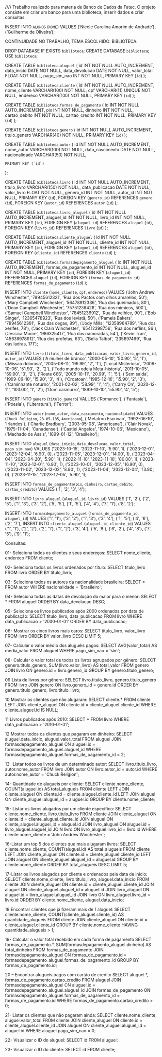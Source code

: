 //// Trabalho realizado para materia de Banco de Dados da Fatec. O projeto consiste em criar um banco para uma biblioteca, inserir dados e criar consultas. 

INSERT INTO `ALUNOS` (`NOME`)
VALUES (‘Nicole Carolina Amorim de Andrade’),
(‘Guilherme de Oliveira’);


CONTINUIDADE NO TRABALHO, TEMA ESCOLHIDO: BIBLIOTECA.



DROP DATABASE IF EXISTS `biblioteca`;
CREATE DATABASE `biblioteca`;
USE `biblioteca`;
 
CREATE TABLE `biblioteca`.`aluguel` (
id INT NOT NULL AUTO_INCREMENT,
data_inicio DATE NOT NULL,
data_devolucao DATE NOT NULL,
valor_total FLOAT NOT NULL,
pago_sim_nao INT NOT NULL,
PRIMARY KEY (`id`)
);

CREATE TABLE `biblioteca`.`cliente` (
id INT NOT NULL AUTO_INCREMENT,
nome_cliente VARCHAR(100) NOT NULL,
cpf VARCHAR(11) UNIQUE NOT NULL,
endereco VARCHAR(100) NOT NULL,
 PRIMARY KEY (`id`)
);

CREATE TABLE `biblioteca`.`formas_de_pagamento` (
id INT NOT NULL AUTO_INCREMENT,
pix INT NOT NULL,
dinheiro INT NOT NULL,
cartao_debito INT NOT NULL,
cartao_credito INT NOT NULL,
PRIMARY KEY (`id`)
);

CREATE TABLE `biblioteca`.`genero` (
id INT NOT NULL AUTO_INCREMENT,
titulo_genero VARCHAR(40) NOT NULL,
PRIMARY KEY (`id`)
);

CREATE TABLE `biblioteca`.`autor` (
id INT NOT NULL AUTO_INCREMENT,
nome_autor VARCHAR(100) NOT NULL,
    data_nascimento DATE NOT NULL,
    nacionalidade VARCHAR(50) NOT NULL,

    PRIMARY KEY (`id`)
);
 
 
CREATE TABLE `biblioteca`.`livro` (
id INT NOT NULL AUTO_INCREMENT,
titulo_livro VARCHAR(150) NOT NULL,
data_publicacao DATE NOT NULL,
valor_livro FLOAT NOT NULL,
genero_id INT NOT NULL,
autor_id INT NOT NULL,
PRIMARY KEY (`id`),
FOREIGN KEY (`genero_id`) REFERENCES `genero` (`id`),
FOREIGN KEY (`autor_id`) REFERENCES `autor` (`id`)
);

CREATE TABLE `biblioteca`.`livro_aluguel` (
id INT NOT NULL AUTO_INCREMENT,
aluguel_id INT NOT NULL,
livro_id INT NOT NULL,
PRIMARY KEY (`id`),
FOREIGN KEY (`aluguel_id`) REFERENCES `aluguel` (`id`),
FOREIGN KEY (`livro_id`) REFERENCES `livro` (`id`)
);

CREATE TABLE `biblioteca`.`cliente_aluguel` (
id INT NOT NULL AUTO_INCREMENT,
aluguel_id INT NOT NULL,
cliente_id INT NOT NULL,
PRIMARY KEY (`id`),
FOREIGN KEY (`aluguel_id`) REFERENCES `aluguel` (`id`),
FOREIGN KEY (`cliente_id`) REFERENCES `cliente` (`id`)
);

CREATE TABLE `biblioteca`.`formasdepagamento_aluguel` (
id INT NOT NULL AUTO_INCREMENT,
formas_de_pagamento_id INT NOT NULL,
aluguel_id INT NOT NULL,
PRIMARY KEY (`id`),
FOREIGN KEY (`aluguel_id`) REFERENCES `aluguel` (`id`),
FOREIGN KEY (`formas_de_pagamento_id`) REFERENCES `formas_de_pagamento` (`id`)
);


INSERT INTO `cliente` (`nome_cliente`, `cpf`, `endereco`)
VALUES ('John Andrew Winchester', '78945612321', 'Rua dos Pactos com olhos amarelos, 50'),
('Mary Campbell Winchester', '56478912336', 'Rua dos queimados, 80'),
('Dean Campbell Winchester', '75751236428', 'Rua dos mimicos, 500'),
('Samuel Campbell Winchester', '78451236912', 'Rua da velhice, 90'),
('Bob Singer', '12365478923', 'Rua dos leviatã, 50'),
('Pamela Bakers', '78945612391', 'Rua das cegas, 89'),
('Jody Mills', '12358964789', 'Rua dos xerifes, 78'),
('Jack Clain Winchester', '65412398756', 'Rua dos neflins, 96'),
('Jessica Moore', '986325417', 'Rua das namoradas, 54'),
('Kevin Tran', '45636978912', 'Rua dos profetas, 63'),
('Bella Talbot', '235897469', 'Rua das ladras, 171');


INSERT INTO `livro` (`titulo_livro`, `data_publicacao`, `valor_livro`, `genero_id`, `autor_id`)
VALUES
('A mulher de branco', '2000-05-10', '50.90', '5', '1'),
('Missao dolorosa', '2005-08-11', '99.99', '2', '1'),
('Local Misterioso', '2009-10-06', '51.90', '2', '2'),
('Todo mundo odeia Meta-historia', '2011-10-05', '59.90', '3', '2'),
('Route 666', '2005-10-11', '20.99', '1', '5'),
('Sem saida', '1999-06-10', '15.90', '3', '4'),
('Croatoan', '1985-12-10', '15.90', '2', '3'),
('Caminhante noturno', '2001-02-02', '58.99', '1', '4'),
('Carry On', '2020-12-11', '100.00', '1', '2'),
('Dom casmurro', '1899-10-10', '55.90', '4', '5');

INSERT INTO `genero` (`titulo_genero`)
VALUES
('Romance'),
('Fantasia'),
('Poesia'),
('Literatura'),
('Terror');

INSERT INTO `autor` (`nome_autor`, `data_nascimento`, `nacionalidade`)
VALUES
(`Chuck Religion`, `23-05-185`, `Americano`),
('Metatron Escrivan', '1992-06-10', 'Irlandes'),
('Charlie Bradbury', '2003-05-08', 'Americana'),
('Clair Novak', '1975-11-04', 'Canadense'),
('Castiel Angelos', '1974-10-06', 'Mexicano'),
('Machado de Assis', '1899-01-12', 'Brasileiro');

INSERT INTO `aluguel` (`data_inicio`, `data_devolucao`, `valor_total`, `pago_sim_nao`)
VALUES 
('2023-10-15', '2023-11-10', '5.90', 1),
('2023-12-01', '2023-12-04', '6.90', 0),
('2023-11-05', '2023-12-01', '14.00', 1),
('2023-04-04', '2023-04-20', '5.90', 1),
('2022-11-10', '2023-11-10', '80.00', 1),
('2023-11-10', '2023-12-01', '6.90', 1),
('2023-10-01', '2023-12-05', '16.90', 0),
('2023-11-02', '2023-12-02', '8.90', 1),
('2023-11-04', '2023-12-04', '13.90', 0),
('2023-11-15', '2023-12-05', '5.90', 1);

INSERT INTO `formas_de_pagamento`(`pix`, `dinheiro`, `cartao_debito`, `cartao_credito`)
VALUES ('1', '2', '3', '4');

INSERT INTO `livro_aluguel` (`aluguel_id`, `livro_id`)
VALUES 
('1', '2'),
('2', '5'),
('1', '3'),
('3', '2'),
('5', '5'),
('1', '5'),
('4', '4'),
('7', '1'),
('8', '2');


INSERT INTO `formasdepagamento_aluguel` (`formas_de_pagamento_id`, `aluguel_id`)
VALUES
('1', '1'),
('3', '2'),
('1', '3'),
('3', '4'),
('1', '5'),
('4', '6'),
('2', '7'),
INSERT INTO `cliente_aluguel` (`aluguel_id`, `cliente_id`)
VALUES
('1', '1'),
('2', '2'),
('2', '1'),
('1', '2'), 
('3', '4'),
('5', '6'),
('6', '2'),
('4', '8'),
('7', '5'),
('9', '1');








Consultas:

01- Seleciona todos os clientes e seus endereços:
SELECT nome_cliente, endereco
FROM cliente;

02- Seleciona todos os livros ordenados por titulo:
SELECT titulo_livro FROM livro ORDER BY titulo_livro;

03- Seleciona todos os autores da nacionalidade brasileira:
SELECT * FROM autor WHERE nacionalidade = 'Brasileiro';

04- Seleciona todas as datas de devolução do maior para o menor:
SELECT * FROM aluguel ORDER BY data_devolucao DESC;

05- Seleciona os livros publicados após 2000 ordenados por data de publicação:
SELECT titulo_livro, data_publicacao
FROM livro
WHERE data_publicacao > '2000-01-01'
ORDER BY data_publicacao;

06- Mostrar os cinco livros mais caros:
SELECT titulo_livro, valor_livro
FROM livro
ORDER BY valor_livro DESC
LIMIT 5;

07- Calcular o valor médio dos aluguéis pagos:
SELECT AVG(valor_total) AS media_valor
FROM aluguel
WHERE pago_sim_nao = 'sim';

08- Calcular o valor total de todos os livros agrupados por gênero:
SELECT genero.titulo_genero, SUM(livro.valor_livro) AS total_valor
FROM genero
JOIN livro ON genero.id = livro.genero_id
GROUP BY genero.titulo_genero;


09 Lista de livros por gênero:
SELECT livro.titulo_livro, genero.titulo_genero
FROM livro
JOIN genero ON livro.genero_id = genero.id
ORDER BY genero.titulo_genero, livro.titulo_livro;

10 Mostrar os clientes que não alugaram:
SELECT cliente.*
FROM cliente
LEFT JOIN cliente_aluguel ON cliente.id = cliente_aluguel.cliente_id
WHERE cliente_aluguel.id IS NULL;

11 Livros publicados após 2010:
SELECT *
FROM livro
WHERE data_publicacao > '2010-01-01';





12 Mostrar todos os clientes que pagaram em dinheiro:
SELECT aluguel.data_inicio, aluguel.valor_total
FROM aluguel
JOIN formasdepagamento_aluguel ON aluguel.id = formasdepagamento_aluguel.aluguel_id
WHERE formasdepagamento_aluguel.formas_de_pagamento_id = 2;

13- Listar todos os livros de um determinado autor:
SELECT livro.titulo_livro, autor.nome_autor
FROM livro
JOIN autor ON livro.autor_id = autor.id
WHERE autor.nome_autor = 'Chuck Religion';

14- Quantidade de alugueis por cliente: 
SELECT cliente.nome_cliente, COUNT(aluguel.id) AS total_alugueis
FROM cliente
LEFT JOIN cliente_aluguel ON cliente.id = cliente_aluguel.cliente_id
LEFT JOIN aluguel ON cliente_aluguel.aluguel_id = aluguel.id
GROUP BY cliente.nome_cliente;

15- Listar os livros alugados por um cliente especifico: 
SELECT cliente.nome_cliente, livro.titulo_livro
FROM cliente
JOIN cliente_aluguel ON cliente.id = cliente_aluguel.cliente_id
JOIN aluguel ON cliente_aluguel.aluguel_id = aluguel.id
JOIN livro_aluguel ON aluguel.id = livro_aluguel.aluguel_id
JOIN livro ON livro_aluguel.livro_id = livro.id
WHERE cliente.nome_cliente = 'John Andrew Winchester';

16-Listar um top 5 dos clientes que mais alugaram livros: 
SELECT cliente.nome_cliente, COUNT(aluguel.id) AS total_alugueis
FROM cliente
LEFT JOIN cliente_aluguel ON cliente.id = cliente_aluguel.cliente_id
LEFT JOIN aluguel ON cliente_aluguel.aluguel_id = aluguel.id
GROUP BY cliente.nome_cliente
ORDER BY total_alugueis DESC
LIMIT 5;

17-Listar os livros alugados por cliente e ordenados pela data de inicio: 
SELECT cliente.nome_cliente, livro.titulo_livro, aluguel.data_inicio
FROM cliente
JOIN cliente_aluguel ON cliente.id = cliente_aluguel.cliente_id
JOIN aluguel ON cliente_aluguel.aluguel_id = aluguel.id
JOIN livro_aluguel ON aluguel.id = livro_aluguel.aluguel_id
JOIN livro ON livro_aluguel.livro_id = livro.id
ORDER BY cliente.nome_cliente, aluguel.data_inicio;

18 Encontrar clientes que já fizeram mais de 1 aluguel:
SELECT cliente.nome_cliente, COUNT(cliente_aluguel.cliente_id) AS quantidade_alugueis
FROM cliente
JOIN cliente_aluguel ON cliente.id = cliente_aluguel.cliente_id
GROUP BY cliente.nome_cliente
HAVING quantidade_alugueis > 1;


19- Calcular o valor total recebido em cada forma de pagamento
SELECT formas_de_pagamento.*, SUM(formasdepagamento_aluguel.dinheiro) AS total_dinheiro
FROM formas_de_pagamento
JOIN formasdepagamento_aluguel ON formas_de_pagamento.id = formasdepagamento_aluguel.formas_de_pagamento_id
GROUP BY formas_de_pagamento.id;

20 – Encontrar alugueis pagos com cartão de credito
SELECT aluguel.*, formas_de_pagamento.cartao_credito
FROM aluguel
JOIN formasdepagamento_aluguel ON aluguel.id = formasdepagamento_aluguel.aluguel_id
JOIN formas_de_pagamento ON formasdepagamento_aluguel.formas_de_pagamento_id = formas_de_pagamento.id
WHERE formas_de_pagamento.cartao_credito > 0;

21- Listar os clientes que não pagaram ainda:
SELECT cliente.nome_cliente, aluguel.valor_total
FROM cliente
JOIN cliente_aluguel ON cliente.id = cliente_aluguel.cliente_id
JOIN aluguel ON cliente_aluguel.aluguel_id = aluguel.id
WHERE aluguel.pago_sim_nao = 0;

22- Visualizar o ID do aluguel:
SELECT id FROM aluguel;

23- Visualizar o ID do cliente:
SELECT id FROM cliente;
